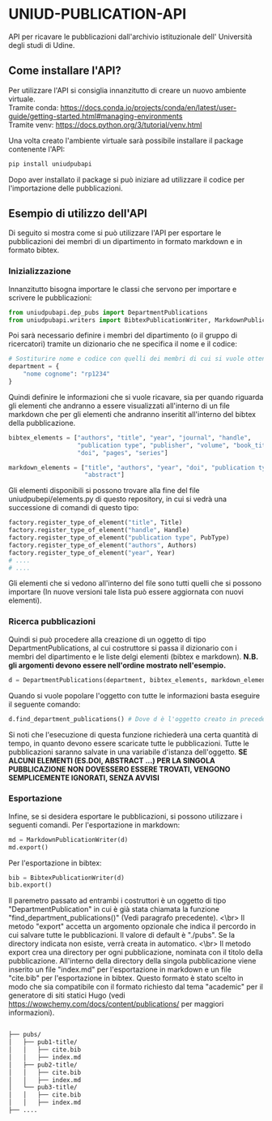 # UNIUD-PUBLICATION-API
API per ricavare le pubblicazioni dall'archivio istituzionale dell' Università degli studi di Udine.

## Come installare l'API?
Per utilizzare l'API si consiglia innanzitutto di creare un nuovo ambiente virtuale.</br>
Tramite conda: https://docs.conda.io/projects/conda/en/latest/user-guide/getting-started.html#managing-environments </br>
Tramite venv: https://docs.python.org/3/tutorial/venv.html

Una volta creato l'ambiente virtuale sarà possibile installare il package contenente l'API:

```bash
pip install uniudpubapi
```

Dopo aver installato il package si può iniziare ad utilizzare il codice per l'importazione delle pubblicazioni.</br>

## Esempio di utilizzo dell'API
Di seguito si mostra come si può utilizzare l'API per esportare le pubblicazioni dei membri di un dipartimento in formato markdown e in formato bibtex.

### Inizializzazione
Innanzitutto bisogna importare le classi che servono per importare e scrivere le pubblicazioni:
```python
from uniudpubapi.dep_pubs import DepartmentPublications
from uniudpubapi.writers import BibtexPublicationWriter, MarkdownPublicationWriter
```
Poi sarà necessario definire i membri del dipartimento (o il gruppo di ricercatori) tramite un dizionario che ne specifica il nome e il codice:

```python
# Sostiturire nome e codice con quelli dei membri di cui si vuole ottenere le pubblicazioni
department = {
    "nome cognome": "rp1234"
}
```
Quindi definire le informazioni che si vuole ricavare, sia per quando riguarda gli elementi che andranno a essere visualizzati all'interno di un file markdown che per gli elementi che andranno inseritit all'interno del bibtex della pubblicazione.

```python
bibtex_elements = ["authors", "title", "year", "journal", "handle",
                   "publication type", "publisher", "volume", "book_title",
                   "doi", "pages", "series"]

markdown_elements = ["title", "authors", "year", "doi", "publication type",
                     "abstract"]
```
Gli elementi disponibili si possono trovare alla fine del file uniudpubepi/elements.py di questo repository, in cui si vedrà una successione di comandi di questo tipo:

```python
factory.register_type_of_element("title", Title)
factory.register_type_of_element("handle", Handle)
factory.register_type_of_element("publication type", PubType)
factory.register_type_of_element("authors", Authors)
factory.register_type_of_element("year", Year)
# ....
# ....
```
Gli elementi che si vedono all'interno del file sono tutti quelli che si possono importare (In nuove versioni tale lista può essere aggiornata con nuovi elementi).

### Ricerca pubblicazioni
Quindi si può procedere alla creazione di un oggetto di tipo DepartmentPublications, al cui costruttore si passa il dizionario con i membri del dipartimento e le liste delgi elementi (bibtex e markdown).
**N.B. gli argomenti devono essere nell'ordine mostrato nell'esempio.**
```python
d = DepartmentPublications(department, bibtex_elements, markdown_elements)
```
Quando si vuole popolare l'oggetto con tutte le informazioni basta eseguire il seguente comando:
```python
d.find_department_publications() # Dove d è l'oggetto creato in precedenza
```
Si noti che l'esecuzione di questa funzione richiederà una certa quantità di tempo, in quanto devono essere scaricate tutte le pubblicazioni.
Tutte le pubblicazioni saranno salvate in una variabile d'istanza dell'oggetto.
**SE ALCUNI ELEMENTI (ES.DOI, ABSTRACT ...) PER LA SINGOLA PUBBLICAZIONE NON DOVESSERO ESSERE TROVATI, VENGONO SEMPLICEMENTE IGNORATI, SENZA AVVISI**

### Esportazione
Infine, se si desidera esportare le pubblicazioni, si possono utilizzare i seguenti comandi.
Per l'esportazione in markdown:

```python
md = MarkdownPublicationWriter(d)
md.export()
```
Per l'esportazione in bibtex:

```python
bib = BibtexPublicationWriter(d)
bib.export()
```
Il paremetro passato ad entrambi i costruttori è un oggetto di tipo "DepartmentPublication" in cui è già stata chiamata la funzione "find_department_publications()" (Vedi paragrafo precedente). <\br>
Il metodo "export" accetta un argomento opzionale che indica il percordo in cui salvare tutte le pubblicazioni. Il valore di default è "./pubs". Se la directory indicata non esiste, verrà creata in automatico. <\br>
Il metodo export crea una directory per ogni pubblicazione, nominata con il titolo della pubblicazione. All'interno della directory della singola pubblicazione viene inserito un file "index.md" per l'esportazione in markdown e un file "cite.bib" per l'esportazione in bibtex.
Questo formato è stato scelto in modo che sia compatibile con il formato richiesto dal tema "academic" per il generatore di siti statici Hugo (vedi https://wowchemy.com/docs/content/publications/ per maggiori informazioni).</br>

```bash

├── pubs/
│   ├── pub1-title/
│   │   ├── cite.bib
│   │   ├── index.md
│   ├── pub2-title/
│   │   ├── cite.bib
│   │   ├── index.md
│   └── pub3-title/
│   │   ├── cite.bib
│   │   ├── index.md
├── ....

```
